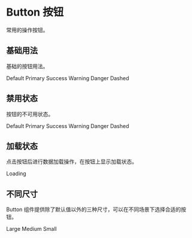 # Button 按钮

常用的操作按钮。

## 基础用法

基础的按钮用法。

<div class="example">
  <VButton>Default</VButton>
  <VButton type="primary">Primary</VButton>
  <VButton type="success">Success</VButton>
  <VButton type="warning">Warning</VButton>
  <VButton type="danger">Danger</VButton>
  <VButton type="dashed">Dashed</VButton>
</div>

<style>
.example .v-button {
  margin-right: 8px;
}
</style>

## 禁用状态

按钮的不可用状态。

<div class="example">
  <VButton disabled>Default</VButton>
  <VButton type="primary" disabled>Primary</VButton>
  <VButton type="success" disabled>Success</VButton>
  <VButton type="warning" disabled>Warning</VButton>
  <VButton type="danger" disabled>Danger</VButton>
  <VButton type="dashed" disabled>Dashed</VButton>
</div>

## 加载状态

点击按钮后进行数据加载操作，在按钮上显示加载状态。

<div class="example">
  <VButton type="primary" loading>Loading</VButton>
</div>

## 不同尺寸

Button 组件提供除了默认值以外的三种尺寸，可以在不同场景下选择合适的按钮。

<div class="example">
  <VButton type="primary" size="large">Large</VButton>
  <VButton type="primary">Medium</VButton>
  <VButton type="primary" size="small">Small</VButton>
</div>

<script setup>
import { VButton } from '@vue3-ui/components';
</script>
